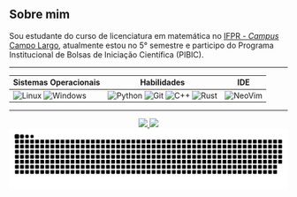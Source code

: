 ## Sobre mim

Sou estudante do curso de licenciatura em matemática no [IFPR - _Campus_ Campo Largo](https://campolargo.ifpr.edu.br), atualmente estou no 5° semestre e participo do Programa Institucional de Bolsas de Iniciação Científica (PIBIC).

---

<div align="center">

| Sistemas Operacionais | Habilidades | IDE |
|---|---|---|
| <img alt="Linux" src="https://img.shields.io/badge/Linux-34BE5B?logo=Linux&logoColor=black&style=for-the-badge" /> <img alt="Windows" src="https://img.shields.io/badge/Windows-017AD7?logo=windows&logoColor=white&style=for-the-badge" /> | <img alt="Python" src="https://img.shields.io/badge/Python-0000AA?logo=python&logoColor=white&style=for-the-badge" /> <img alt="Git" src="https://img.shields.io/badge/Git-E34F26?logo=git&logoColor=white&style=for-the-badge" /> <img alt="C++" src="https://img.shields.io/badge/C%2B%2B-00599C?logo=c%2B%2B&logoColor=white&style=for-the-badge" /> <img alt="Rust" src="https://img.shields.io/badge/Rust-9B352D?logo=rust&logoColor=black&style=for-the-badge" /> | <img alt="NeoVim" src="https://img.shields.io/badge/nvim-005500?logo=neovim&logoColor=white&style=for-the-badge" /> |

---

<div>
  <a href="https://github.com/MauricioPaivadaSilva">
  <img height="180em" src="https://github-readme-stats.vercel.app/api?username=MauricioPaivadaSilva&show_icons=true&theme=dark&include_all_commits=true&count_private=true"/>
  <img height="180em" src="https://github-readme-stats.vercel.app/api/top-langs/?username=MauricioPaivadaSilva&layout=compact&langs_count=16&theme=dark"/>
</div>

<picture>
  <source media="(prefers-color-scheme: light)" srcset="https://raw.githubusercontent.com/MauricioPaivadaSilva/MauricioPaivadaSilva/output/github-contribution-grid-snake-dark.svg">
  <source media="(prefers-color-scheme: light)" srcset="https://raw.githubusercontent.com/MauricioPaivadaSilva/MauricioPaivadaSilva/output/github-contribution-grid-snake.svg">
  <img alt="github contribution grid snake animation" src="https://raw.githubusercontent.com/MauricioPaivadaSilva/MauricioPaivadaSilva/output/github-contribution-grid-snake.svg">
</picture>

</div>

